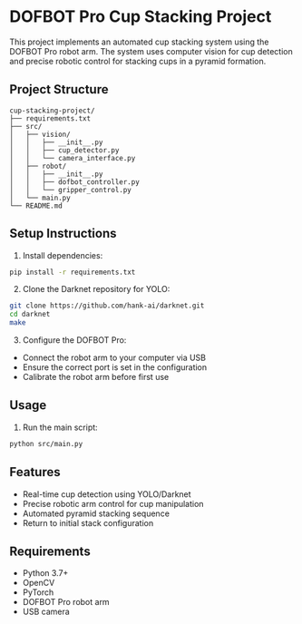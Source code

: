# DOFBOT Pro Cup Stacking Project

This project implements an automated cup stacking system using the DOFBOT Pro robot arm. The system uses computer vision for cup detection and precise robotic control for stacking cups in a pyramid formation.

## Project Structure
```
cup-stacking-project/
├── requirements.txt
├── src/
│   ├── vision/
│   │   ├── __init__.py
│   │   ├── cup_detector.py
│   │   └── camera_interface.py
│   ├── robot/
│   │   ├── __init__.py
│   │   ├── dofbot_controller.py
│   │   └── gripper_control.py
│   └── main.py
└── README.md
```

## Setup Instructions

1. Install dependencies:
```bash
pip install -r requirements.txt
```

2. Clone the Darknet repository for YOLO:
```bash
git clone https://github.com/hank-ai/darknet.git
cd darknet
make
```

3. Configure the DOFBOT Pro:
- Connect the robot arm to your computer via USB
- Ensure the correct port is set in the configuration
- Calibrate the robot arm before first use

## Usage

1. Run the main script:
```bash
python src/main.py
```

## Features
- Real-time cup detection using YOLO/Darknet
- Precise robotic arm control for cup manipulation
- Automated pyramid stacking sequence
- Return to initial stack configuration

## Requirements
- Python 3.7+
- OpenCV
- PyTorch
- DOFBOT Pro robot arm
- USB camera 